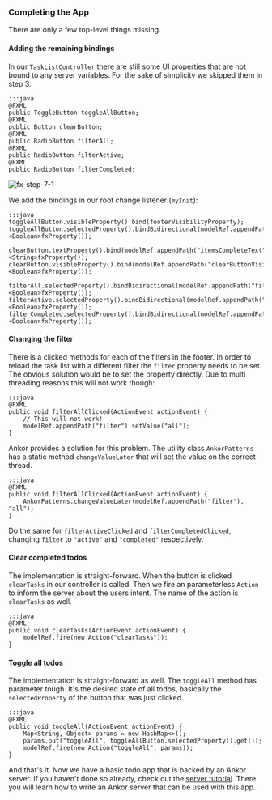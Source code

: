 ### Completing the App

There are only a few top-level things missing.

#### Adding the remaining bindings

In our `TaskListController` there are still some UI properties that are not bound to any server variables.
For the sake of simplicity we skipped them in step 3.

    :::java
    @FXML
    public ToggleButton toggleAllButton;
    @FXML
    public Button clearButton;
    @FXML
    public RadioButton filterAll;
    @FXML
    public RadioButton filterActive;
    @FXML
    public RadioButton filterCompleted;

![fx-step-7-1](http://ankor.io/static/images/tutorial/fx-step-7-1.png)

We add the bindings in our root change listener (`myInit`):

    :::java
    toggleAllButton.visibleProperty().bind(footerVisibilityProperty);
    toggleAllButton.selectedProperty().bindBidirectional(modelRef.appendPath("toggleAll").<Boolean>fxProperty());

    clearButton.textProperty().bind(modelRef.appendPath("itemsCompleteText").<String>fxProperty());
    clearButton.visibleProperty().bind(modelRef.appendPath("clearButtonVisibility").<Boolean>fxProperty());

    filterAll.selectedProperty().bindBidirectional(modelRef.appendPath("filterAllSelected").<Boolean>fxProperty());
    filterActive.selectedProperty().bindBidirectional(modelRef.appendPath("filterActiveSelected").<Boolean>fxProperty());
    filterCompleted.selectedProperty().bindBidirectional(modelRef.appendPath("filterCompletedSelected").<Boolean>fxProperty());

#### Changing the filter

There is a clicked methods for each of the filters in the footer.
In order to reload the task list with a different filter the `filter` property needs to be set.
The obvious solution would be to set the property directly.
Due to multi threading reasons this will not work though:

    :::java
    @FXML
    public void filterAllClicked(ActionEvent actionEvent) {
        // This will not work!
        modelRef.appendPath("filter").setValue("all");
    }

Ankor provides a solution for this problem.
The utility class `AnkorPatterns` has a static method `changeValueLater` that will set the value on the correct thread.

    :::java
    @FXML
    public void filterAllClicked(ActionEvent actionEvent) {
        AnkorPatterns.changeValueLater(modelRef.appendPath("filter"), "all");
    }

Do the same for `filterActiveClicked` and `filterCompletedClicked`,
changing `filter` to `"active"` and `"completed"` respectively.

#### Clear completed todos

The implementation is straight-forward.
When the button is clicked `clearTasks` in our controller is called.
Then we fire an parameterless `Action` to inform the server about the users intent.
The name of the action is `clearTasks` as well.

    :::java
    @FXML
    public void clearTasks(ActionEvent actionEvent) {
        modelRef.fire(new Action("clearTasks"));
    }

#### Toggle all todos

The implementation is straight-forward as well.
The `toggleAll` method has parameter tough.
It's the desired state of all todos, basically the `selectedProperty` of the button that was just clicked.

    :::java
    @FXML
    public void toggleAll(ActionEvent actionEvent) {
        Map<String, Object> params = new HashMap<>();
        params.put("toggleAll", toggleAllButton.selectedProperty().get());
        modelRef.fire(new Action("toggleAll", params));
    }

And that's it. Now we have a basic todo app that is backed by an Ankor server.
If you haven't done so already, check out the [server tutorial][1].
There you will learn how to write an Ankor server that can be used with this app.

[1]: http://ankor.io/tutorials/server